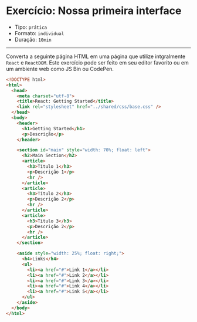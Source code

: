 # Exercício: Nossa primeira interface

* Tipo: `prática`
* Formato: `individual`
* Duração: `10min`

***

Converta a seguinte página HTML em uma página que utilize intgralmente `React` e `ReactDOM`. Este exercício pode ser feito em seu editor favorito ou em um ambiente web como JS Bin ou CodePen.

```html
<!DOCTYPE html>
<html>
  <head>
    <meta charset="utf-8">
    <title>React: Getting Started</title>
    <link rel="stylesheet" href="../shared/css/base.css" />
  </head>
  <body>
    <header>
      <h1>Getting Started</h1>
      <p>Descrição</p>
    </header>

    <section id="main" style="width: 70%; float: left">
      <h2>Main Section</h2>
      <article>
        <h3>Título 1</h3>
        <p>Descrição 1</p>
        <hr />
      </article>
      <article>
        <h3>Título 2</h3>
        <p>Descrição 2</p>
        <hr />
      </article>
      <article>
        <h3>Título 3</h3>
        <p>Descrição 2</p>
        <hr />
      </article>
    </section>

    <aside style="width: 25%; float: right;">
      <h4>Links</h4>
      <ul>
        <li><a href="#">Link 1</a></li>
        <li><a href="#">Link 2</a></li>
        <li><a href="#">Link 3</a></li>
        <li><a href="#">Link 4</a></li>
        <li><a href="#">Link 5</a></li>
      </ul>
    </aside>
  </body>
</html>
```
